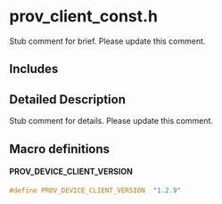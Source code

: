 # prov_client_const.h 

Stub comment for brief. Please update this comment.

## Includes

## Detailed Description

Stub comment for details. Please update this comment.

## Macro definitions

#### PROV_DEVICE_CLIENT_VERSION

```C
#define PROV_DEVICE_CLIENT_VERSION  "1.2.9" 
```

